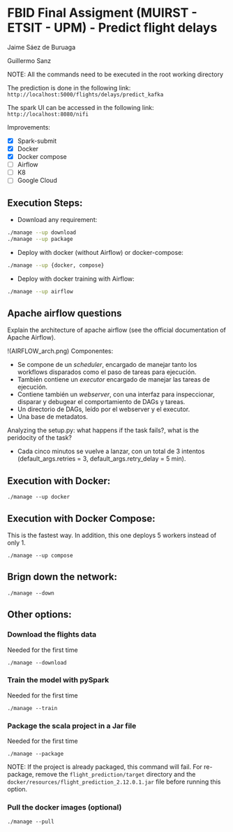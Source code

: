 # FBID Final Assigment (MUIRST - ETSIT - UPM) - Predict flight delays

Jaime Sáez de Buruaga

Guillermo Sanz

NOTE: All the commands need to be executed in the root working directory

The prediction is done in the following link:
`http://localhost:5000/flights/delays/predict_kafka`

The spark UI can be accessed in the following link:
`http://localhost:8080/nifi`

Improvements:

- [X] Spark-submit
- [X] Docker
- [X] Docker compose
- [ ] Airflow
- [ ] K8
- [ ] Google Cloud

## Execution Steps:

* Download any requirement:

```bash
./manage --up download
./manage --up package
```

* Deploy with docker (without Airflow) or docker-compose:
```bash
./manage --up {docker, compose}
```

* Deploy with docker training with Airflow:
```bash
./manage --up airflow
```

## Apache airflow questions

Explain the architecture of apache airflow (see the official documentation of Apache Airflow).

!(AIRFLOW_arch.png)
Componentes:
* Se compone de un *scheduler*, encargado de manejar tanto los workflows disparados como el paso de tareas para ejecución.
* También contiene un *executor* encargado de manejar las tareas de ejecución.
* Contiene también un *webserver*, con una interfaz para inspeccionar, disparar y debugear el comportamiento de DAGs y tareas. 
* Un directorio de DAGs, leído por el webserver y el executor.
* Una base de metadatos.

Analyzing the setup.py: what happens if the task fails?, what is the peridocity of the task?

* Cada cinco minutos se vuelve a lanzar, con un total de 3 intentos (default_args.retries = 3, default_args.retry_delay = 5 min).

## Execution with Docker:

```
./manage --up docker
```

## Execution with Docker Compose:

This is the fastest way. In addition, this one deploys 5 workers instead of only 1.
```
./manage --up compose
```

## Brign down the network:

```
./manage --down
```


## Other options:

### Download the flights data

Needed for the first time

```
./manage --download
```

### Train the model with pySpark

Needed for the first time

```
./manage --train
```

### Package the scala project in a Jar file

Needed for the first time

```
./manage --package
```

NOTE: If the project is already packaged, this command will fail. For re-package, 
remove the `flight_prediction/target` directory and the `docker/resources/flight_prediction_2.12.0.1.jar` file before running this option.

### Pull the docker images (optional)

```
./manage --pull
```

